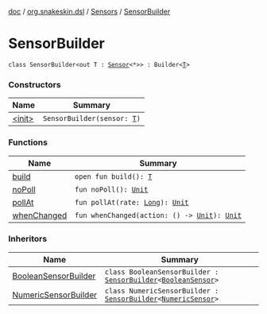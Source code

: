 [doc](../../../index.md) / [org.snakeskin.dsl](../../index.md) / [Sensors](../index.md) / [SensorBuilder](./index.md)

# SensorBuilder

`class SensorBuilder<out T : `[`Sensor`](../../../org.snakeskin.sensors/-sensor/index.md)`<*>> : Builder<`[`T`](index.md#T)`>`

### Constructors

| Name | Summary |
|---|---|
| [&lt;init&gt;](-init-.md) | `SensorBuilder(sensor: `[`T`](index.md#T)`)` |

### Functions

| Name | Summary |
|---|---|
| [build](build.md) | `open fun build(): `[`T`](index.md#T) |
| [noPoll](no-poll.md) | `fun noPoll(): `[`Unit`](https://kotlinlang.org/api/latest/jvm/stdlib/kotlin/-unit/index.html) |
| [pollAt](poll-at.md) | `fun pollAt(rate: `[`Long`](https://kotlinlang.org/api/latest/jvm/stdlib/kotlin/-long/index.html)`): `[`Unit`](https://kotlinlang.org/api/latest/jvm/stdlib/kotlin/-unit/index.html) |
| [whenChanged](when-changed.md) | `fun whenChanged(action: () -> `[`Unit`](https://kotlinlang.org/api/latest/jvm/stdlib/kotlin/-unit/index.html)`): `[`Unit`](https://kotlinlang.org/api/latest/jvm/stdlib/kotlin/-unit/index.html) |

### Inheritors

| Name | Summary |
|---|---|
| [BooleanSensorBuilder](../-boolean-sensor-builder/index.md) | `class BooleanSensorBuilder : `[`SensorBuilder`](./index.md)`<`[`BooleanSensor`](../../../org.snakeskin.sensors/-boolean-sensor/index.md)`>` |
| [NumericSensorBuilder](../-numeric-sensor-builder/index.md) | `class NumericSensorBuilder : `[`SensorBuilder`](./index.md)`<`[`NumericSensor`](../../../org.snakeskin.sensors/-numeric-sensor/index.md)`>` |
